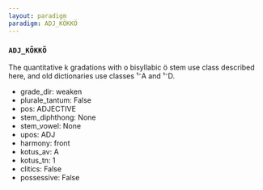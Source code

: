 ```yaml
---
layout: paradigm
paradigm: ADJ_KÖKKÖ
---
```

### ` ADJ_KÖKKÖ `

The quantitative k gradations with o bisyllabic ö stem use class described here, and old dictionaries use classes ¹⁻A and ¹⁻D.
* grade_dir: weaken
* plurale_tantum: False
* pos: ADJECTIVE
* stem_diphthong: None
* stem_vowel: None
* upos: ADJ
* harmony: front
* kotus_av: A
* kotus_tn: 1
* clitics: False
* possessive: False
